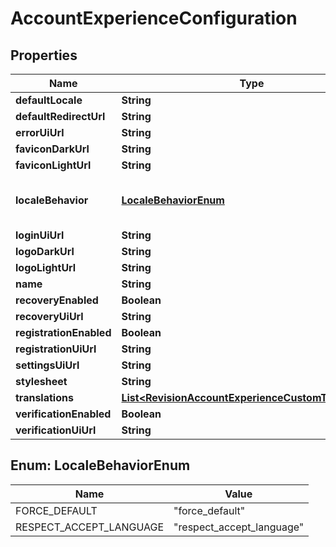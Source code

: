 

# AccountExperienceConfiguration


## Properties

| Name | Type | Description | Notes |
|------------ | ------------- | ------------- | -------------|
|**defaultLocale** | **String** |  |  |
|**defaultRedirectUrl** | **String** |  |  |
|**errorUiUrl** | **String** |  |  |
|**faviconDarkUrl** | **String** |  |  [optional] |
|**faviconLightUrl** | **String** |  |  [optional] |
|**localeBehavior** | [**LocaleBehaviorEnum**](#LocaleBehaviorEnum) |  force_default AccountExperienceLocaleBehaviorForceDefault respect_accept_language AccountExperienceLocaleBehaviorRespectAcceptLanguage |  |
|**loginUiUrl** | **String** |  |  |
|**logoDarkUrl** | **String** |  |  [optional] |
|**logoLightUrl** | **String** |  |  [optional] |
|**name** | **String** |  |  |
|**recoveryEnabled** | **Boolean** |  |  |
|**recoveryUiUrl** | **String** |  |  |
|**registrationEnabled** | **Boolean** |  |  |
|**registrationUiUrl** | **String** |  |  |
|**settingsUiUrl** | **String** |  |  |
|**stylesheet** | **String** |  |  [optional] |
|**translations** | [**List&lt;RevisionAccountExperienceCustomTranslation&gt;**](RevisionAccountExperienceCustomTranslation.md) |  |  |
|**verificationEnabled** | **Boolean** |  |  |
|**verificationUiUrl** | **String** |  |  |



## Enum: LocaleBehaviorEnum

| Name | Value |
|---- | -----|
| FORCE_DEFAULT | &quot;force_default&quot; |
| RESPECT_ACCEPT_LANGUAGE | &quot;respect_accept_language&quot; |



